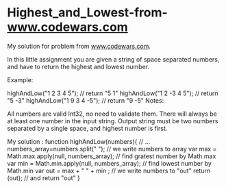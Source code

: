 # Highest_and_Lowest-from-www.codewars.com
My solution for problem from www.codewars.com. 

In this little assignment you are given a string of space separated numbers, and have to return the highest and lowest number.

Example:

highAndLow("1 2 3 4 5"); // return "5 1"
highAndLow("1 2 -3 4 5"); // return "5 -3"
highAndLow("1 9 3 4 -5"); // return "9 -5"
Notes:

All numbers are valid Int32, no need to validate them.
There will always be at least one number in the input string.
Output string must be two numbers separated by a single space, and highest number is first.
 
 
 
 My solution :
function highAndLow(numbers){
  // ...
numbers_array=numbers.split(" "); // we write numbers to array
var  max = Math.max.apply(null, numbers_array); // find gratest number by Math.max
var  min = Math.min.apply(null, numbers_array); // find lowest number by Math.min
var out = max + " " + min ; // we write numbers to "out" 
return (out); // and return "out"
}
